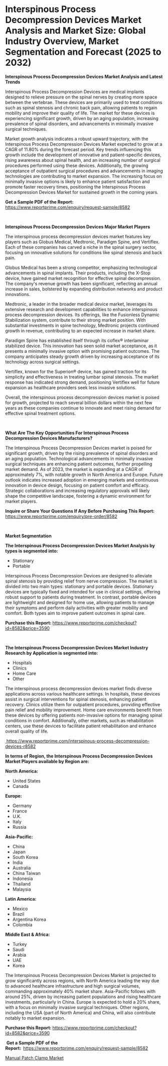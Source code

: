 <p><h1>Interspinous Process Decompression Devices Market Analysis and Market Size: Global Industry Overview, Market Segmentation and Forecast (2025 to 2032)</h1></p><p><strong>Interspinous Process Decompression Devices Market Analysis and Latest Trends</strong></p>
<p><p>Interspinous Process Decompression Devices are medical implants designed to relieve pressure on the spinal nerves by creating more space between the vertebrae. These devices are primarily used to treat conditions such as spinal stenosis and chronic back pain, allowing patients to regain mobility and improve their quality of life. The market for these devices is experiencing significant growth, driven by an aging population, increasing prevalence of spinal disorders, and advancements in minimally invasive surgical techniques.</p><p>Market growth analysis indicates a robust upward trajectory, with the Interspinous Process Decompression Devices Market expected to grow at a CAGR of 11.80% during the forecast period. Key trends influencing this growth include the development of innovative and patient-specific devices, rising awareness about spinal health, and an increasing number of surgical procedures performed using these devices. Additionally, the growing acceptance of outpatient surgical procedures and advancements in imaging technologies are contributing to market expansion. The increasing focus on minimally invasive options is likely to enhance patient satisfaction and promote faster recovery times, positioning the Interspinous Process Decompression Devices Market for sustained growth in the coming years.</p></p>
<p><strong>Get a Sample PDF of the Report:&nbsp;</strong> <a href="https://www.reportprime.com/enquiry/request-sample/8582?utm_campaign=3197&utm_medium=2&utm_source=Github&utm_content=ia&utm_term=20032025&utm_id=interspinous-process-decompression-devices">https://www.reportprime.com/enquiry/request-sample/8582</a></p>
<p>&nbsp;</p>
<p><strong>Interspinous Process Decompression Devices Major Market Players</strong></p>
<p><p>The interspinous process decompression devices market features key players such as Globus Medical, Medtronic, Paradigm Spine, and Vertiflex. Each of these companies has carved a niche in the spinal surgery sector, focusing on innovative solutions for conditions like spinal stenosis and back pain.</p><p>Globus Medical has been a strong competitor, emphasizing technological advancements in spinal implants. Their products, including the X-Stop device, have gained market recognition for effective spinal decompression. The company's revenue growth has been significant, reflecting an annual increase in sales, bolstered by expanding distribution networks and product innovations.</p><p>Medtronic, a leader in the broader medical device market, leverages its extensive research and development capabilities to enhance interspinous process decompression devices. Its offerings, like the Fusionless Dynamic Stabilization system, contribute to their strong market position. With substantial investments in spine technology, Medtronic projects continued growth in revenue, contributing to an expected increase in market share.</p><p>Paradigm Spine has established itself through its coflex® interlaminar stabilized device. This innovation has seen solid market acceptance, as it presents a minimally invasive option with promising patient outcomes. The company anticipates steady growth driven by increasing acceptance of its technology across surgical settings.</p><p>Vertiflex, known for the Superion® device, has gained traction for its simplicity and effectiveness in treating lumbar spinal stenosis. The market response has indicated strong demand, positioning Vertiflex well for future expansion as healthcare providers seek less invasive solutions.</p><p>Overall, the interspinous process decompression devices market is poised for growth, projected to reach several billion dollars within the next few years as these companies continue to innovate and meet rising demand for effective spinal treatment options.</p></p>
<p>&nbsp;</p>
<p><strong>What Are The Key Opportunities For Interspinous Process Decompression Devices Manufacturers?</strong></p>
<p><p>The Interspinous Process Decompression Devices market is poised for significant growth, driven by the rising prevalence of spinal disorders and an aging population. Technological advancements in minimally invasive surgical techniques are enhancing patient outcomes, further propelling market demand. As of 2023, the market is expanding at a CAGR of approximately 7%, with notable growth in North America and Europe. Future outlook indicates increased adoption in emerging markets and continuous innovation in device design, focusing on patient comfort and efficacy. Strategic collaborations and increasing regulatory approvals will likely shape the competitive landscape, fostering a dynamic environment for market players.</p></p>
<p><strong>Inquire or Share Your Questions If Any Before Purchasing This Report:</strong> <a href="https://www.reportprime.com/enquiry/pre-order/8582?utm_campaign=3197&utm_medium=2&utm_source=Github&utm_content=ia&utm_term=20032025&utm_id=interspinous-process-decompression-devices">https://www.reportprime.com/enquiry/pre-order/8582</a></p>
<p>&nbsp;</p>
<p><strong>Market Segmentation</strong></p>
<p><strong>The Interspinous Process Decompression Devices Market Analysis by types is segmented into:</strong></p>
<p><ul><li>Stationary</li><li>Portable</li></ul></p>
<p><p>Interspinous Process Decompression Devices are designed to alleviate spinal stenosis by providing relief from nerve compression. The market is divided into two main types: stationary and portable devices. Stationary devices are typically fixed and intended for use in clinical settings, offering robust support to patients during treatment. In contrast, portable devices are lightweight and designed for home use, allowing patients to manage their symptoms and perform daily activities with greater mobility and comfort. Both types aim to improve patient outcomes in spinal care.</p></p>
<p><strong>Purchase this Report:&nbsp;</strong><a href="https://www.reportprime.com/checkout?id=8582&price=3590&utm_campaign=3197&utm_medium=2&utm_source=Github&utm_content=ia&utm_term=20032025&utm_id=interspinous-process-decompression-devices">https://www.reportprime.com/checkout?id=8582&price=3590</a></p>
<p>&nbsp;</p>
<p><strong>The Interspinous Process Decompression Devices Market Industry Research by Application is segmented into:</strong></p>
<p><ul><li>Hospitals</li><li>Clinics</li><li>Home Care</li><li>Other</li></ul></p>
<p><p>The interspinous process decompression devices market finds diverse applications across various healthcare settings. In hospitals, these devices assist in surgical interventions for spinal stenosis, enhancing patient recovery. Clinics utilize them for outpatient procedures, providing effective pain relief and mobility improvement. Home care environments benefit from these devices by offering patients non-invasive options for managing spinal conditions in comfort. Additionally, other markets, such as rehabilitation centers, use these devices to facilitate patient rehabilitation and enhance overall quality of life.</p></p>
<p><a href="https://www.reportprime.com/interspinous-process-decompression-devices-r8582?utm_campaign=3197&utm_medium=2&utm_source=Github&utm_content=ia&utm_term=20032025&utm_id=interspinous-process-decompression-devices">&nbsp;https://www.reportprime.com/interspinous-process-decompression-devices-r8582</a></p>
<p><strong>In terms of Region, the Interspinous Process Decompression Devices Market Players available by Region are:</strong></p>
<p>
    <p> <strong> North America: </strong>
        <ul>
            <li>United States</li>
            <li>Canada</li>
        </ul>
        </p> 
    <p> <strong> Europe: </strong>
        <ul>
            <li>Germany</li>
            <li>France</li>
            <li>U.K.</li>
            <li>Italy</li>
            <li>Russia</li>
        </ul>
        </p> 
    <p> <strong> Asia-Pacific: </strong>
        <ul>
            <li>China</li>
            <li>Japan</li>
            <li>South Korea</li>
            <li>India</li>
            <li>Australia</li>
            <li>China Taiwan</li>
            <li>Indonesia</li>
            <li>Thailand</li>
            <li>Malaysia</li>
        </ul>
        </p> 
    <p> <strong> Latin America: </strong>
        <ul>
            <li>Mexico</li>
            <li>Brazil</li>
            <li>Argentina Korea</li>
            <li>Colombia</li>
        </ul>
        </p> 
    <p> <strong> Middle East & Africa: </strong>
        <ul>
            <li>Turkey</li>
            <li>Saudi</li>
            <li>Arabia</li>
            <li>UAE</li>
            <li>Korea</li>
        </ul>
    </p>
    </p>
<p><p>The Interspinous Process Decompression Devices Market is projected to grow significantly across regions, with North America leading the way due to advanced healthcare infrastructure and high surgical volumes, commanding approximately 40% market share. Asia-Pacific follows with around 25%, driven by increasing patient populations and rising healthcare investments, particularly in China. Europe is expected to hold a 20% share, with a focus on minimally invasive surgical techniques. Other regions, including the USA (part of North America) and China, will also contribute notably to market expansion.</p></p>
<p><strong>Purchase this Report: </strong><a href="https://www.reportprime.com/checkout?id=8582&price=3590&utm_campaign=3197&utm_medium=2&utm_source=Github&utm_content=ia&utm_term=20032025&utm_id=interspinous-process-decompression-devices">https://www.reportprime.com/checkout?id=8582&price=3590</a></p>
<p>&nbsp;<strong>Get a Sample PDF of the Report:&nbsp;&nbsp;</strong><a href="https://www.reportprime.com/enquiry/request-sample/8582?utm_campaign=3197&utm_medium=2&utm_source=Github&utm_content=ia&utm_term=20032025&utm_id=interspinous-process-decompression-devices">https://www.reportprime.com/enquiry/request-sample/8582</a></p>
<p><strong></strong></p>
<p><p><a href="https://github.com/daddskokenk4/Market-Research-Report-List-1/blob/main/manual-patch-clamp-market.md?utm_campaign=3197&utm_medium=2&utm_source=Github&utm_content=ia&utm_term=20032025&utm_id=interspinous-process-decompression-devices">Manual Patch Clamp Market</a></p></p>